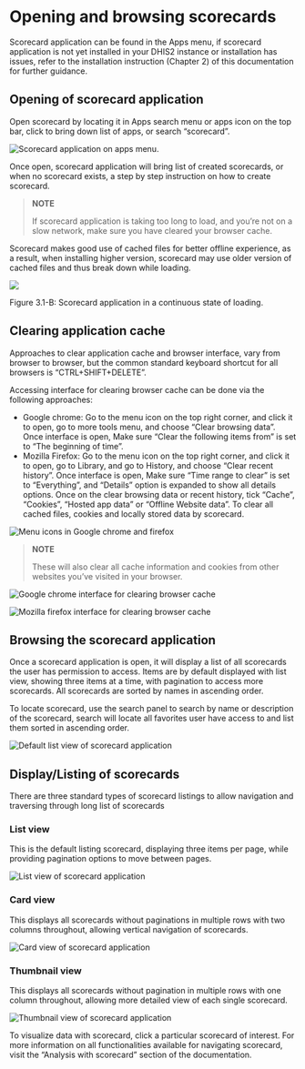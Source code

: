 # Opening and browsing scorecards

Scorecard application can be found in  the Apps menu, if scorecard
application is not yet installed in your DHIS2 instance or installation
has issues, refer to the installation instruction (Chapter 2) of this
documentation for further guidance.

## Opening of scorecard application

Open scorecard by locating it in Apps search menu or apps icon on the
top bar, click to bring down list of apps, or search “scorecard”.

![Scorecard application on apps menu.](resources/images/image112.png)

Once open, scorecard application will bring list of created scorecards,
or when no scorecard exists, a step by step instruction on how to create
scorecard.

> **NOTE**
>
> If scorecard application is taking too long to load, and you’re not on a
slow network, make sure you have cleared your browser cache.

Scorecard makes good use of cached files for better offline experience,
as a result, when installing higher version, scorecard may use older
version of cached files and thus break down while loading.

![](resources/images/image113.png) 

Figure 3.1-B: Scorecard application in a continuous state of loading.

## Clearing application cache

Approaches to clear application cache and browser interface, vary from
browser to browser, but the common standard keyboard shortcut for all
browsers is “CTRL+SHIFT+DELETE”.

Accessing interface for clearing browser cache can be done via the
following approaches:

  - Google chrome: Go to the menu icon on the top right corner, and
    click it to open, go to more tools menu, and choose “Clear browsing
    data”. Once interface is open, Make sure  “Clear the following items
    from” is set to “The beginning of time”.  
  - Mozilla Firefox: Go to the menu icon on the top right corner, and
    click it to open, go to  Library, and go to History, and choose
    “Clear recent history”. Once interface is open, Make sure “Time
    range to clear” is set to “Everything”, and “Details” option is
    expanded to show all details options.  Once on the clear browsing
    data or recent history, tick “Cache”, “Cookies”, “Hosted app data”
    or “Offline Website data”. To clear all cached files, cookies and
    locally stored data by scorecard.

 ![Menu icons in Google chrome and firefox  ](resources/images/image114.png)

> **NOTE**
>
> These will also clear all cache information and cookies from other
websites you’ve visited in your browser.

![Google chrome interface for clearing browser cache](resources/images/image115.png)

![Mozilla firefox interface for clearing browser cache](resources/images/image116.png)

## Browsing the  scorecard application

Once a scorecard application is open, it will display a list of all
scorecards the user has permission to access. Items are by default
displayed with list view, showing three items at a time, with pagination
to access more scorecards. All scorecards are sorted by names in
ascending order.

To locate scorecard, use the search panel to search by name or
description of the scorecard, search will locate all favorites user have
access to and list them sorted in ascending order.

![Default list view of scorecard application](resources/images/image117.png)

## Display/Listing of scorecards

There are three standard types of scorecard listings to allow navigation
and traversing through long list of scorecards

### List view

This is the default listing scorecard, displaying three items per page,
while providing pagination options to move between pages.

![List view of scorecard application](resources/images/image118.png)


### Card view

This displays all scorecards without paginations in multiple rows with
two columns throughout, allowing vertical navigation of scorecards.

![Card view of scorecard application](resources/images/image119.png)

### Thumbnail view

This displays all scorecards without pagination in multiple rows with
one column throughout, allowing more detailed view of each single
scorecard.

![Thumbnail view of scorecard application](resources/images/image10.png)

To visualize data with scorecard, click a particular scorecard of
interest. For more information on all functionalities available for
navigating scorecard, visit the “Analysis with scorecard” section of the
documentation.



